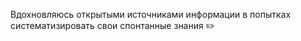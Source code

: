 Вдохновляюсь открытыми источниками информации в попытках систематизировать свои спонтанные знания ✏️
